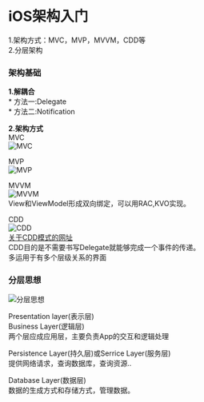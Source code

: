 <h1 id="toc_0">iOS架构入门</h1>

<p>1.架构方式：MVC，MVP，MVVM，CDD等<br/>
2.分层架构</p>

<h3 id="toc_1">架构基础</h3>

<p><strong>1.解耦合</strong><br/>
 * 方法一:Delegate<br/>
 * 方法二:Notification</p>

<p><strong>2.架构方式</strong><br/>
 MVC<br/>
 <img src="https://timgsa.baidu.com/timg?image&amp;quality=80&amp;size=b9999_10000&amp;sec=1487435624522&amp;di=4c5bb339f7601e5d5d8a129bcdb64633&amp;imgtype=0&amp;src=http%3A%2F%2Fpic.baike.soso.com%2Fp%2F20131127%2F20131127165846-1341991627.jpg" alt="MVC"/></p>

<p>MVP<br/>
 <img src="https://timgsa.baidu.com/timg?image&amp;quality=80&amp;size=b9999_10000&amp;sec=1488030447&amp;di=186dfd5a6ef87a412252036ae6200fca&amp;imgtype=jpg&amp;er=1&amp;src=http%3A%2F%2Fwww.2cto.com%2Fuploadfile%2FCollfiles%2F20160912%2F201609120928401103.png" alt="MVP"/></p>

<p>MVVM<br/>
 <img src="https://timgsa.baidu.com/timg?image&amp;quality=80&amp;size=b9999_10000&amp;sec=1487435857122&amp;di=0c9263c766b00c872754344f103329f1&amp;imgtype=0&amp;src=http%3A%2F%2F7xinl9.com1.z0.glb.clouddn.com%2F20160425152216.png" alt="MVVM"/><br/>
 View和ViewModel形成双向绑定，可以用RAC,KVO实现。</p>

<p>CDD<br/>
 <img src="http://static.open-open.com/lib/uploadImg/20160219/20160219081850_713.png" alt="CDD"/><br/>
 <a href="http://www.open-open.com/lib/view/open1455841132230.html">关于CDD模式的网址</a><br/>
 CDD目的是不需要书写Delegate就能够完成一个事件的传递。<br/>
 多运用于有多个层级关系的界面</p>

<h3 id="toc_2">分层思想</h3>

<p><img src="https://timgsa.baidu.com/timg?image&amp;quality=80&amp;size=b9999_10000&amp;sec=1488031638&amp;di=e9fbb676d7fcc61758ce22ecdc22b4cb&amp;imgtype=jpg&amp;er=1&amp;src=http%3A%2F%2Fimage.lxway.com%2Fupload%2F4%2F11%2F411e99e4a9e204fa142df09b79331384.png" alt="分层思想"/></p>

<p>Presentation layer(表示层)<br/>
Business Layer(逻辑层)<br/>
两个层应成应用层，主要负责App的交互和逻辑处理</p>

<p>Persistence Layer(持久层)或Serrice Layer(服务层)<br/>
提供网络请求，查询数据库，查询资源..</p>

<p>Database Layer(数据层)<br/>
数据的生成方式和存储方式，管理数据。</p>
